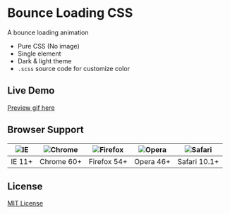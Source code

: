 # Bounce Loading CSS

A  bounce loading animation
- Pure CSS (No image)
- Single element
- Dark & light theme
- `.scss` source code for customize color

## Live Demo
[Preview gif here](https://raw.githubusercontent.com/vedsmith92/bounce-loading-css/master/index.html)

## Browser Support

![IE](https://raw.githubusercontent.com/alrra/browser-logos/master/src/edge/edge_48x48.png)| ![Chrome](https://raw.githubusercontent.com/alrra/browser-logos/master/src/chrome/chrome_48x48.png)| ![Firefox](https://raw.githubusercontent.com/alrra/browser-logos/master/src/firefox/firefox_48x48.png)| ![Opera](https://raw.githubusercontent.com/alrra/browser-logos/master/src/opera/opera_48x48.png)| ![Safari](https://raw.githubusercontent.com/alrra/browser-logos/master/src/safari/safari_48x48.png)
--- | --- | --- | --- | --- |
IE 11+ | Chrome 60+ | Firefox 54+ | Opera 46+ | Safari 10.1+ |

## License
[MIT License](https://en.wikipedia.org/wiki/MIT_License)
